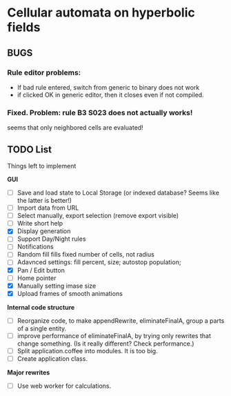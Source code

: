 Cellular automata on hyperbolic fields
======================================

BUGS
----
### Rule editor problems:

* If bad rule entered, switch from generic to binary does not work
* if clicked OK in generic editor, then it closes even if not compiled.

### Fixed. Problem: rule B3 S023 does not actually works!
seems that only neighbored cells are evaluated!



TODO List
---------
Things left to implement

**GUI**
* [ ] Save and load state to Local Storage (or indexed database? Seems like the latter is better!)
* [ ] Import data from URL
* [ ] Select manually, export selection (remove export visible)
* [ ] Write short help
* [x] Display generation
* [ ] Support Day/Night rules
* [ ] Notifications
* [ ] Random fill fills fixed number of cells, not radius
* [ ] Adavnced settings: fill percent, size; autostop population;
* [x] Pan / Edit button
* [ ] Home pointer
* [x] Manually setting imase size
* [x] Upload frames of smooth animations

**Internal code structure**
* [ ] Reorganize code, to make appendRewrite, eliminateFinalA, group a parts of a single entity.
* [ ] improve performance of eliminateFinalA, by trying only rewrites that change something. (Is it really different? Check performance.)
* [ ] Split application.coffee into modules. It is too big.
* [ ] Create application class.

**Major rewrites**
* [ ] Use web worker for calculations.
